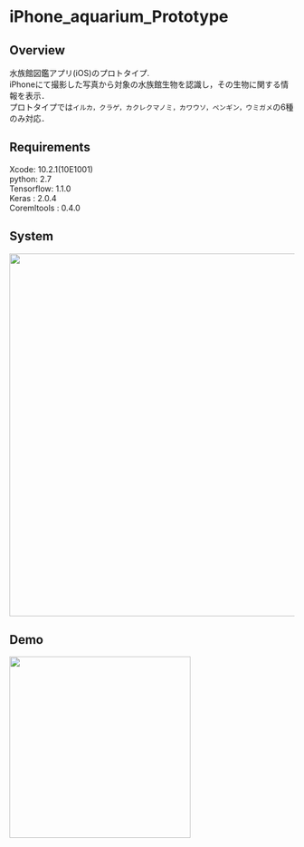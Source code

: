 # iPhone_aquarium_Prototype
## Overview
水族館図鑑アプリ(iOS)のプロトタイプ.</br>
iPhoneにて撮影した写真から対象の水族館生物を認識し，その生物に関する情報を表示．</br>
プロトタイプでは`イルカ，クラゲ，カクレクマノミ，カワウソ，ペンギン，ウミガメ`の6種のみ対応．</br>

## Requirements
Xcode:                     10.2.1(10E1001)  
python:                    2.7  
Tensorflow:                1.1.0  
Keras      :               2.0.4  
Coremltools :              0.4.0  

## System
<img src="https://github.com/kazuki80/iPhone_aquarium_Prototype/blob/images/system.png" width="640px">

## Demo
<img src="https://github.com/kazuki80/iPhone_aquarium_Prototype/blob/images/demo_2.gif" width="320px">

